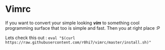 # Vimrc

If you want to convert your simple looking ***vim*** to something cool programming surface that too is simple and fast. Then you at right place :P

Lets check this out :
`eval "$(curl https://raw.githubusercontent.com/r0hi7/vimrc/master/install.sh)"`
